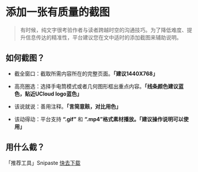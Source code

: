 # 添加一张有质量的截图

> 有时候，纯文字很考验作者与读者跨越时空的沟通技巧。为了降低难度、提升信息传达的精准性，平台建议您在文中适时的添加截图来辅助说明。



## 如何截图？

- 截全窗口：截取所需内容所在的完整页面。**「建议1440X768」**
- 高亮圈选：选择手电筒模式或者几何图形框出重点内容。**「线条颜色建议蓝色，贴近UCloud logo蓝色」**

- 该说就说：善用注释。**「言简意赅，对比用色」**
- 该动得动：平台支持 **“.gif”** 和 **“.mp4”**格式素材播放。**「建议操作说明可以使用」**



## 用什么截？

「推荐工具」Snipaste [快去下载](https://www.snipaste.com/)

